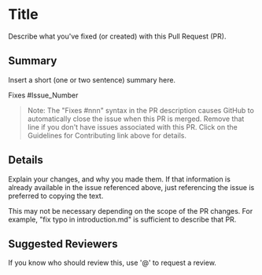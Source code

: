 # Title

Describe
what you've fixed (or created) with this Pull Request (PR).

## Summary

Insert a short (one or two sentence) summary here.

Fixes #Issue_Number

>Note: The "Fixes #nnn" syntax in the PR description causes
>GitHub to automatically close the issue when this PR is merged.
> Remove that line if you don't have issues associated with this
> PR. Click on the Guidelines for Contributing link above for details.

## Details

Explain your changes, and why you made them. If that
information is already available in the issue referenced
above, just referencing the issue is preferred to copying
the text.

This may not be necessary depending on the scope of the PR 
changes. For example, "fix typo in introduction.md" is
sufficient to describe that PR.

## Suggested Reviewers

If you know who should review this, use '@' to request a review.
